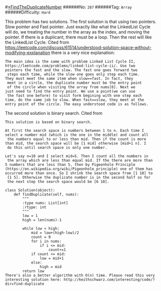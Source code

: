#[\*FindTheDuplicateNumber](https://leetcode.com/problems/find-the-duplicate-number/)
######No: `287`
######Tag: `Array`
######Difficulty: `Hard`

This problem has two solutions. The first solution is that using two pointers. Slow pointer and
Fast pointer. Just exactly like what the LinkedList Cycle will do, we treating the number in the
array as the index, and moving the pointer. If there is a duplicant, there must be a loop.
Then the rest will like the LinkedList Cycle.
Cited from https://leetcode.com/discuss/61514/understood-solution-space-without-modifying-explanation
there is a very nice explanation:
```
The main idea is the same with problem Linked List Cycle II,
https://leetcode.com/problems/linked-list-cycle-ii/. Use two 
pointers the fast and the slow. The fast one goes forward two
 steps each time, while the slow one goes only step each time. 
They must meet the same item when slow==fast. In fact, they
 meet in a circle, the duplicate number must be the entry point
 of the circle when visiting the array from nums[0]. Next we 
just need to find the entry point. We use a point(we can use
 the fast one before) to visit form begining with one step each 
time, do the same job to slow. When fast==slow, they meet at the 
entry point of the circle. The easy understood code is as follows.
```

The second solution is binary search.
Cited from
```
This solution is based on binary search.

At first the search space is numbers between 1 to n. Each time I 
select a number mid (which is the one in the middle) and count all
 the numbers equal to or less than mid. Then if the count is more 
than mid, the search space will be [1 mid] otherwise [mid+1 n]. I
 do this until search space is only one number.

Let's say n=10 and I select mid=5. Then I count all the numbers in
 the array which are less than equal mid. If the there are more than 
5 numbers that are less than 5, then by Pigeonhole Principle 
(https://en.wikipedia.org/wiki/Pigeonhole_principle) one of them has 
occurred more than once. So I shrink the search space from [1 10] to
 [1 5]. Otherwise the duplicate number is in the second half so for
 the next step the search space would be [6 10].

class Solution(object):
    def findDuplicate(self, nums):
        """
        :type nums: List[int]
        :rtype: int
        """
        low = 1
        high = len(nums)-1

        while low < high:
            mid = low+(high-low)/2
            count = 0
            for i in nums:
                if i <= mid:
                    count+=1
            if count <= mid:
                low = mid+1
            else:
                high = mid
        return low
There's also a better algorithm with O(n) time. Please read this very 
interesting solution here: http://keithschwarz.com/interesting/code/?dir=find-duplicate
```
